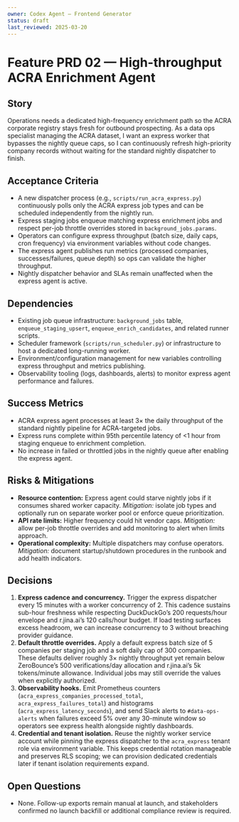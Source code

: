 ```yaml
---
owner: Codex Agent – Frontend Generator
status: draft
last_reviewed: 2025-03-20
---
```


# Feature PRD 02 — High-throughput ACRA Enrichment Agent

## Story
Operations needs a dedicated high-frequency enrichment path so the ACRA corporate registry stays fresh for outbound prospecting. As a data ops specialist managing the ACRA dataset, I want an express worker that bypasses the nightly queue caps, so I can continuously refresh high-priority company records without waiting for the standard nightly dispatcher to finish.

## Acceptance Criteria
- A new dispatcher process (e.g., `scripts/run_acra_express.py`) continuously polls only the ACRA express job types and can be scheduled independently from the nightly run.
- Express staging jobs enqueue matching express enrichment jobs and respect per-job throttle overrides stored in `background_jobs.params`.
- Operators can configure express throughput (batch size, daily caps, cron frequency) via environment variables without code changes.
- The express agent publishes run metrics (processed companies, successes/failures, queue depth) so ops can validate the higher throughput.
- Nightly dispatcher behavior and SLAs remain unaffected when the express agent is active.

## Dependencies
- Existing job queue infrastructure: `background_jobs` table, `enqueue_staging_upsert`, `enqueue_enrich_candidates`, and related runner scripts.
- Scheduler framework (`scripts/run_scheduler.py`) or infrastructure to host a dedicated long-running worker.
- Environment/configuration management for new variables controlling express throughput and metrics publishing.
- Observability tooling (logs, dashboards, alerts) to monitor express agent performance and failures.

## Success Metrics
- ACRA express agent processes at least 3× the daily throughput of the standard nightly pipeline for ACRA-targeted jobs.
- Express runs complete within 95th percentile latency of <1 hour from staging enqueue to enrichment completion.
- No increase in failed or throttled jobs in the nightly queue after enabling the express agent.

## Risks & Mitigations
- **Resource contention:** Express agent could starve nightly jobs if it consumes shared worker capacity. *Mitigation:* isolate job types and optionally run on separate worker pool or enforce queue prioritization.
- **API rate limits:** Higher frequency could hit vendor caps. *Mitigation:* allow per-job throttle overrides and add monitoring to alert when limits approach.
- **Operational complexity:** Multiple dispatchers may confuse operators. *Mitigation:* document startup/shutdown procedures in the runbook and add health indicators.

## Decisions
1. **Express cadence and concurrency.** Trigger the express dispatcher every 15 minutes with a worker concurrency of 2. This cadence sustains sub-hour freshness while respecting DuckDuckGo’s 200 requests/hour envelope and r.jina.ai’s 120 calls/hour budget. If load testing surfaces excess headroom, we can increase concurrency to 3 without breaching provider guidance.
2. **Default throttle overrides.** Apply a default express batch size of 5 companies per staging job and a soft daily cap of 300 companies. These defaults deliver roughly 3× nightly throughput yet remain below ZeroBounce’s 500 verifications/day allocation and r.jina.ai’s 5k tokens/minute allowance. Individual jobs may still override the values when explicitly authorized.
3. **Observability hooks.** Emit Prometheus counters (`acra_express_companies_processed_total`, `acra_express_failures_total`) and histograms (`acra_express_latency_seconds`), and send Slack alerts to `#data-ops-alerts` when failures exceed 5% over any 30-minute window so operators see express health alongside nightly dashboards.
4. **Credential and tenant isolation.** Reuse the nightly worker service account while pinning the express dispatcher to the `acra_express` tenant role via environment variable. This keeps credential rotation manageable and preserves RLS scoping; we can provision dedicated credentials later if tenant isolation requirements expand.

## Open Questions
- None. Follow-up exports remain manual at launch, and stakeholders confirmed no launch backfill or additional compliance review is required.
